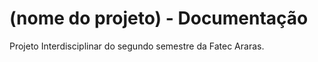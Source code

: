 <h1> (nome do projeto) - Documentação</h1>


Projeto Interdisciplinar do segundo semestre da Fatec Araras.
